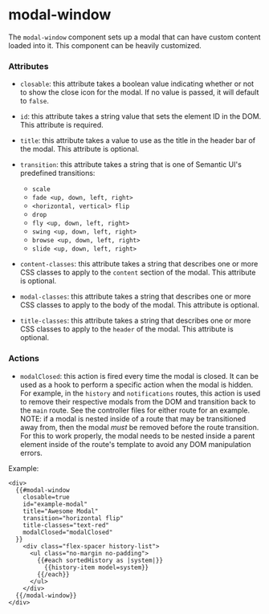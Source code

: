 # modal-window

The `modal-window` component sets up a modal that can have custom content loaded into it. This component can be heavily customized.

### Attributes

* `closable`: this attribute takes a boolean value indicating whether or not to show the close icon for the modal. If no value is passed, it will default to `false`.

* `id`: this attribute takes a string value that sets the element ID in the DOM. This attribute is required.

* `title`: this attribute takes a value to use as the title in the header bar of the modal. This attribute is optional.

* `transition`: this attribute takes a string that is one of Semantic UI's predefined transitions:
    - `scale`
    - `fade <up, down, left, right>`
    - `<horizontal, vertical> flip`
    - `drop`
    - `fly <up, down, left, right>`
    - `swing <up, down, left, right>`
    - `browse <up, down, left, right>`
    - `slide <up, down, left, right>`

* `content-classes`: this attribute takes a string that describes one or more CSS classes to apply to the `content` section of the modal. This attribute is optional.

* `modal-classes`: this attribute takes a string that describes one or more CSS classes to apply to the body of the modal. This attribute is optional.

* `title-classes`: this attribute takes a string that describes one or more CSS classes to apply to the `header` of the modal. This attribute is optional.

### Actions

* `modalClosed`: this action is fired every time the modal is closed. It can be used as a hook to perform a specific action when the modal is hidden. For example, in the `history` and `notifications` routes, this action is used to remove their respective modals from the DOM and transition back to the `main` route. See the controller files for either route for an example. NOTE: if a modal is nested inside of a route that may be transitioned away from, then the modal _must_ be removed before the route transition. For this to work properly, the modal needs to be nested inside a parent element inside of the route's template to avoid any DOM manipulation errors.

Example:
```
<div>
  {{#modal-window
    closable=true
    id="example-modal"
    title="Awesome Modal"
    transition="horizontal flip"
    title-classes="text-red"
    modalClosed="modalClosed"
  }}
    <div class="flex-spacer history-list">
      <ul class="no-margin no-padding">
        {{#each sortedHistory as |system|}}
          {{history-item model=system}}
        {{/each}}
      </ul>
    </div>
  {{/modal-window}}
</div>
```
